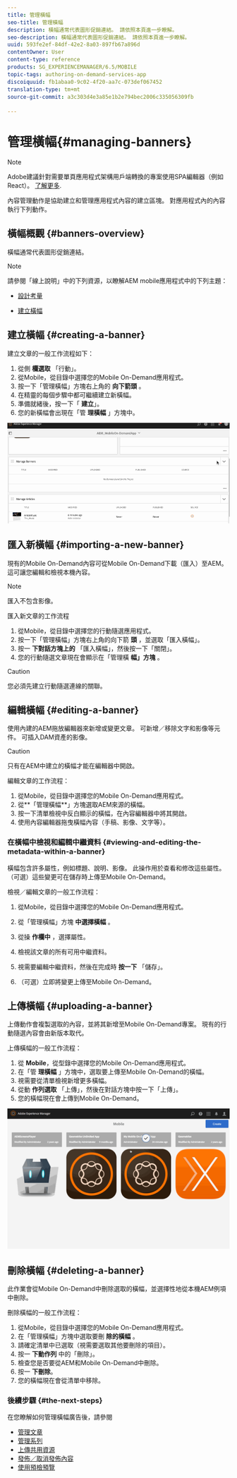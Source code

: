 ```yaml
---
title: 管理橫幅
seo-title: 管理橫幅
description: 橫幅通常代表圖形促銷連結。 請依照本頁進一步瞭解。
seo-description: 橫幅通常代表圖形促銷連結。 請依照本頁進一步瞭解。
uuid: 593fe2ef-84df-42e2-8a03-897fb67a896d
contentOwner: User
content-type: reference
products: SG_EXPERIENCEMANAGER/6.5/MOBILE
topic-tags: authoring-on-demand-services-app
discoiquuid: fb1abaa0-9c02-4f20-aa7c-073def067452
translation-type: tm+mt
source-git-commit: a3c303d4e3a85e1b2e794bec2006c335056309fb

---
```



# 管理橫幅{#managing-banners}

>[!NOTE]
>
>Adobe建議針對需要單頁應用程式架構用戶端轉換的專案使用SPA編輯器（例如React）。 [了解更多](/help/sites-developing/spa-overview.md).

內容管理動作是協助建立和管理應用程式內容的建立區塊。 對應用程式內的內容執行下列動作。

## 橫幅概觀 {#banners-overview}

橫幅通常代表圖形促銷連結。

>[!NOTE]
>
>請參閱「線上說明」中的下列資源，以瞭解AEM mobile應用程式中的下列主題：
>
>* [設計考量](https://helpx.adobe.com/digital-publishing-solution/help/design-app.html)
   >
   >
* [建立橫幅](https://helpx.adobe.com/digital-publishing-solution/help/creating-banners.html)
>



## 建立橫幅 {#creating-a-banner}

建立文章的一般工作流程如下：

1. 從側 **欄選取** 「行動」。
1. 從Mobile，從目錄中選擇您的Mobile On-Demand應用程式。
1. 按一下「管理橫幅」方塊右上角的 **向下箭頭** 。
1. 在精靈的每個步驟中都可繼續建立新橫幅。
1. 準備就緒後，按一下「 **建立**」。
1. 您的新橫幅會出現在「管 **理橫幅** 」方塊中。

![chlimage_1-6](assets/chlimage_1-6.gif)

## 匯入新橫幅 {#importing-a-new-banner}

現有的Mobile On-Demand內容可從Mobile On-Demand下載（匯入）至AEM。 這可讓您編輯和檢視本機內容。

>[!NOTE]
>
>匯入不包含影像。

匯入新文章的工作流程

1. 從Mobile，從目錄中選擇您的行動隨選應用程式。
1. 按一下「管理橫幅」方塊右上角的向下箭 **頭** ，並選取「匯入橫幅」。
1. 按一 **下對話方塊上的** 「匯入橫幅」，然後按一下「關閉」。
1. 您的行動隨選文章現在會顯示在「管理橫 **幅」方塊** 。

>[!CAUTION]
>
>您必須先建立行動隨選連線的關聯。

## 編輯橫幅 {#editing-a-banner}

使用內建的AEM拖放編輯器來新增或變更文章。 可新增／移除文字和影像等元件。 可插入DAM資產的影像。

>[!CAUTION]
>
>只有在AEM中建立的橫幅才能在編輯器中開啟。

編輯文章的工作流程：

1. 從Mobile，從目錄中選擇您的Mobile On-Demand應用程式。
1. 從**「管理橫幅**」方塊選取AEM來源的橫幅。
1. 按一下清單檢視中反白顯示的橫幅，在內容編輯器中將其開啟。
1. 使用內容編輯器拖曳橫幅內容（手稿、影像、文字等）。

### 在橫幅中檢視和編輯中繼資料 {#viewing-and-editing-the-metadata-within-a-banner}

橫幅包含許多屬性，例如標題、說明、影像。 此操作用於查看和修改這些屬性。 （可選）這些變更可在儲存時上傳至Mobile On-Demand。

檢視／編輯文章的一般工作流程：

1. 從Mobile，從目錄中選擇您的Mobile On-Demand應用程式。
1. 從「管理橫幅」方塊 **中選擇橫幅** 。

1. 從操 **作欄中** ，選擇屬性。
1. 檢視該文章的所有可用中繼資料。
1. 視需要編輯中繼資料，然後在完成時 **按一下** 「儲存」。
1. （可選）立即將變更上傳至Mobile On-Demand。

## 上傳橫幅 {#uploading-a-banner}

上傳動作會複製選取的內容，並將其新增至Mobile On-Demand專案。 現有的行動隨選內容會由新版本取代。

上傳橫幅的一般工作流程：

1. 從 **Mobile**，從型錄中選擇您的Mobile On-Demand應用程式。
1. 在「管 **理橫幅** 」方塊中，選取要上傳至Mobile On-Demand的橫幅。
1. 視需要從清單檢視新增更多橫幅。
1. 從動 **作列選取** 「上傳」，然後在對話方塊中按一下「上傳」。
1. 您的橫幅現在會上傳到Mobile On-Demand。

![chlimage_1-7](assets/chlimage_1-7.gif)

## 刪除橫幅 {#deleting-a-banner}

此作業會從Mobile On-Demand中刪除選取的橫幅，並選擇性地從本機AEM例項中刪除。

刪除橫幅的一般工作流程：

1. 從Mobile，從目錄中選擇您的Mobile On-Demand應用程式。
1. 在「管理橫幅」方塊中選取要刪 **除的橫幅** 。
1. 請確定清單中已選取（視需要選取其他要刪除的項目）。
1. 按一 **下動作列** 中的「刪除」。
1. 檢查您是否要從AEM和Mobile On-Demand中刪除。
1. 按一 **下刪除**。
1. 您的橫幅現在會從清單中移除。

### 後續步驟 {#the-next-steps}

在您瞭解如何管理橫幅廣告後，請參閱

* [管理文章](/help/mobile/mobile-on-demand-managing-articles.md)
* [管理系列](/help/mobile/mobile-on-demand-managing-collections.md)
* [上傳共用資源](/help/mobile/mobile-on-demand-shared-resources.md)
* [發佈／取消發佈內容](/help/mobile/mobile-on-demand-publishing-unpublishing.md)
* [使用預檢預覽](/help/mobile/aem-mobile-manage-ondemand-services.md)
